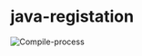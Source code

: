 # java-registation

![Compile-process](https://github.com/tanviralammugdha/java-registation/assets/115610092/e27e36ce-f577-4d0a-8ced-3c4c9a65daf2)
